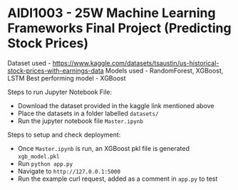 # AIDI1003 - 25W Machine Learning Frameworks Final Project (Predicting Stock Prices)

Dataset used - https://www.kaggle.com/datasets/tsaustin/us-historical-stock-prices-with-earnings-data
Models used - RandomForest, XGBoost, LSTM
Best performing model - XGBoost

Steps to run Jupyter Notebook File:
- Download the dataset provided in the kaggle link mentioned above
- Place the datasets in a folder labelled `datasets/`
- Run the jupyter notebook file `Master.ipynb`

Steps to setup and check deployment:
- Once `Master.ipynb` is run, an XGBoost pkl file is generated `xgb_model.pkl`
- Run `python app.py`
- Navigate to `http://127.0.0.1:5000`
- Run the example curl request, added as a comment in `app.py` to test
